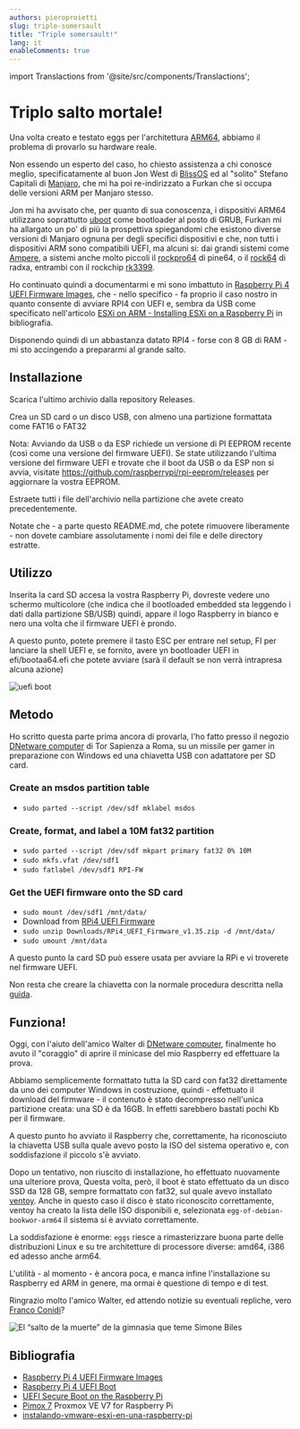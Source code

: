 ```yaml
---
authors: pieroproietti
slug: triple-somersault
title: "Triple somersault!"
lang: it
enableComments: true
---
```

import Translactions from '@site/src/components/Translactions';

<Translactions />

# Triplo salto mortale!

Una volta creato e testato eggs per l'architettura [ARM64](https://developer.arm.com/Architectures/A64%20Instruction%20Set%20Architecture), abbiamo il problema di provarlo su hardware reale.

Non essendo un esperto del caso, ho chiesto assistenza a chi conosce meglio, specificatamente al buon Jon West di [BlissOS](https://blissos.org/) ed al "solito" Stefano Capitali di [Manjaro](https://manjaro.org/), che mi ha poi re-indirizzato a Furkan che si occupa delle versioni ARM per Manjaro stesso.

Jon mi ha avvisato che, per quanto di sua conoscenza, i dispositivi ARM64 utilizzano soprattutto [uboot](https://u-boot.readthedocs.io/en/latest/) come bootloader al posto di GRUB, Furkan mi ha allargato un po' di più la prospettiva spiegandomi che esistono diverse versioni di Manjaro ognuna per degli specifici dispositivi e che, non tutti i dispositivi ARM sono compatibili UEFI, ma alcuni si: dai grandi sistemi come [Ampere](https://amperecomputing.com/products/processors), a sistemi anche molto piccoli il [rockpro64](https://www.pine64.org/rockpro64/) di pine64, o il [rock64](https://wiki.radxa.com/Rock4) di radxa, entrambi con il rockchip [rk3399](http://rockchip.wikidot.com/rk3399).

Ho continuato quindi a documentarmi e mi sono imbattuto in [Raspberry Pi 4 UEFI Firmware Images](https://github.com/pftf/RPi4), che - nello specifico - fa proprio il caso nostro in quanto consente di avviare RPI4 con UEFI e, sembra da USB come specificato nell'articolo [ESXi on ARM - Installing ESXi on a Raspberry Pi](https://rudimartinsen.com/2020/10/07/esxi-on-arm-fling-install-on-rpi/) in bibliografia.

Disponendo quindi di un abbastanza datato RPI4 - forse con 8 GB di RAM - mi sto accingendo a prepararmi al grande salto.

## Installazione
Scarica l'ultimo archivio dalla repository Releases.

Crea un SD card o un disco USB, con almeno una partizione formattata come FAT16 o FAT32

Nota: Avviando da USB o da ESP richiede un versione di PI EEPROM recente (così come una versione del firmware UEFI). Se state utilizzando l'ultima versione del firmware UEFI e trovate che il boot da USB o da ESP non si avvia, visitate https://github.com/raspberrypi/rpi-eeprom/releases per aggiornare la vostra EEPROM.

Estraete tutti i file dell'archivio nella partizione che avete creato precedentemente.

Notate che - a parte questo README.md, che potete rimuovere liberamente - non dovete cambiare assolutamente i nomi dei file e delle directory estratte.

## Utilizzo
Inserita la card SD accesa la vostra Raspberry Pi, dovreste vedere uno schermo multicolore (che indica che il bootloaded embedded sta leggendo i dati dalla partizione SB/USB) quindi, appare il logo Raspberry in bianco e nero una volta che il firmware UEFI è prondo.

A questo punto, potete premere il tasto ESC per entrare nel setup, FI per lanciare la shell UEFI e, se fornito, avere yn bootloader UEFI in efi/bootaa64.efi che potete avviare (sarà il default se non verrà intrapresa alcuna azione)

![uefi boot](https://www.bujarra.com/wp-content/uploads/2020/10/VMware-ESXi-Raspberry-Pi-06.jpg)

## Metodo
Ho scritto questa parte prima ancora di provarla, l'ho fatto presso il negozio [DNetware computer](https://www.facebook.com/DnetwareComputer/) di Tor Sapienza a Roma, su un missile per gamer in preparazione con Windows ed una chiavetta USB con adattatore per SD card.

### Create an msdos partition table
* `sudo parted --script /dev/sdf mklabel msdos`

### Create, format, and label a 10M fat32 partition
* `sudo parted --script /dev/sdf mkpart primary fat32 0% 10M`
* `sudo mkfs.vfat /dev/sdf1`
* `sudo fatlabel /dev/sdf1 RPI-FW`

### Get the UEFI firmware onto the SD card
* `sudo mount /dev/sdf1 /mnt/data/`
* Download from [RPi4 UEFI Firmware](https://github.com/pftf/RPi4/releases)
* `sudo unzip Downloads/RPi4_UEFI_Firmware_v1.35.zip -d /mnt/data/`
* `sudo umount /mnt/data`

A questo punto la card SD può essere usata per avviare la RPi e vi troverete nel firmware UEFI.

Non resta che creare la chiavetta con la normale procedura descritta nella [guida](https://www.debian.org/releases/bookworm/arm64/ch04s03.en.html).

## Funziona!
Oggi, con l'aiuto dell'amico Walter di [DNetware computer](https://www.facebook.com/DnetwareComputer/), finalmente ho avuto il "coraggio" di aprire il minicase del mio Raspberry ed effettuare la prova.

Abbiamo semplicemente formattato tutta la SD card con fat32 direttamente da uno dei computer Windows in costruzione, quindi - effettuato il download del firmware - il contenuto è stato decompresso nell'unica partizione creata: una SD è da 16GB. In effetti sarebbero bastati pochi Kb per il firmware.

A questo punto ho avviato il Raspberry che, correttamente, ha riconosciuto la chiavetta USB sulla quale avevo posto la ISO del sistema operativo e, con soddisfazione il piccolo s'è avviato.

Dopo un tentativo, non riuscito di installazione, ho effettuato nuovamente una ulteriore prova, Questa volta, però, il boot è stato effettuato da un disco SSD da 128 GB, sempre formattato con fat32, sul quale avevo installato [ventoy](https://www.ventoy.net/en/index.html). Anche in questo caso il disco è stato riconoscito correttamente, ventoy ha creato la lista delle ISO disponibili e, selezionata `egg-of-debian-bookwor-arm64` il sistema si è avviato correttamente.

La soddisfazione è enorme: `eggs` riesce a rimasterizzare buona parte delle distribuzioni Linux e su tre architetture di processore diverse: amd64, i386 ed adesso anche arm64.

L'utilità - al momento - è ancora poca, e manca infine l'installazione su Raspberry ed ARM in genere, ma ormai è questione di tempo e di test.

Ringrazio molto l'amico Walter, ed attendo notizie su eventuali repliche, vero [Franco Conidi](https://francoconidi.it/)?

![El “salto de la muerte” de la gimnasia que teme Simone Biles](https://www.telemundo.com/sites/nbcutelemundo/files/styles/fit-1240w/public/images/article/cover/2016/08/17/simone-biles.jpg?ramen_itok=iqwQftIcTf)


## Bibliografia

* [Raspberry Pi 4 UEFI Firmware Images](https://github.com/pftf/RPi4)
* [Raspberry Pi 4 UEFI Boot](https://www.reddit.com/r/raspberry_pi/comments/gte2lp/raspberry_pi_4_uefi_boot/)
* [UEFI Secure Boot on the Raspberry Pi](https://www.linux.it/~ema/posts/secure-boot-rpi/)
* [Pimox 7](https://github.com/pimox/pimox7) Proxmox VE V7 for Raspberry Pi
* [instalando-vmware-esxi-en-una-raspberry-pi](https://www.bujarra.com/instalando-vmware-esxi-en-una-raspberry-pi/)